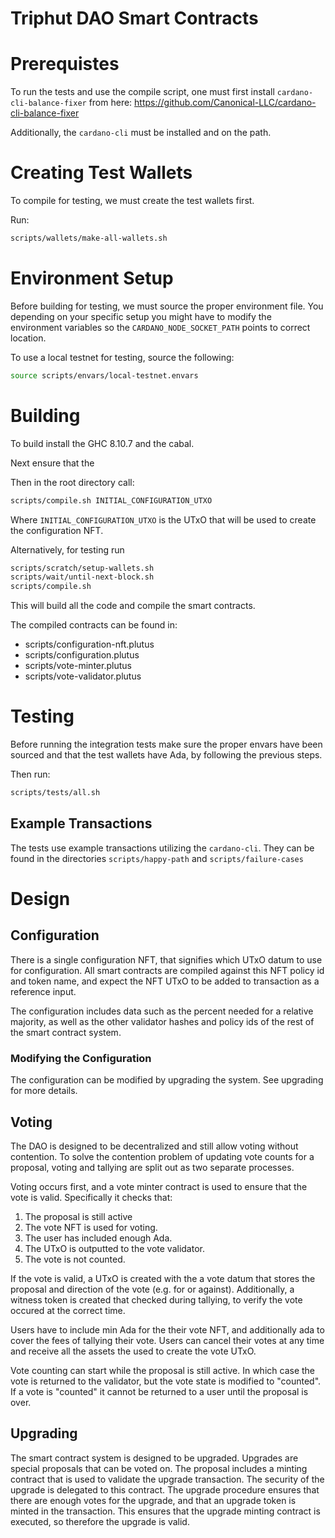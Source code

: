 # Triphut DAO Smart Contracts

# Prerequistes

To run the tests and use the compile script, one must first install `cardano-cli-balance-fixer` from here: https://github.com/Canonical-LLC/cardano-cli-balance-fixer

Additionally, the `cardano-cli` must be installed and on the path.

# Creating Test Wallets

To compile for testing, we must create the test wallets first.

Run:

```bash
scripts/wallets/make-all-wallets.sh
```

# Environment Setup

Before building for testing, we must source the proper environment file. You depending on your specific setup you might have to modify the environment variables so the `CARDANO_NODE_SOCKET_PATH` points to correct location.

To use a local testnet for testing, source the following:

```bash
source scripts/envars/local-testnet.envars
```

# Building

To build install the GHC 8.10.7 and the cabal.

Next ensure that the

Then in the root directory call:

```bash
scripts/compile.sh INITIAL_CONFIGURATION_UTXO
```

Where `INITIAL_CONFIGURATION_UTXO` is the UTxO that will be used to create the configuration NFT.

Alternatively, for testing run

```bash
scripts/scratch/setup-wallets.sh
scripts/wait/until-next-block.sh
scripts/compile.sh
```

This will build all the code and compile the smart contracts.

The compiled contracts can be found in:
- scripts/configuration-nft.plutus
- scripts/configuration.plutus
- scripts/vote-minter.plutus
- scripts/vote-validator.plutus

# Testing

Before running the integration tests make sure the proper envars have been sourced and that the test wallets have Ada, by following the previous steps.

Then run:

```bash
scripts/tests/all.sh
```

## Example Transactions

The tests use example transactions utilizing the `cardano-cli`. They can be found in the directories `scripts/happy-path` and `scripts/failure-cases`

# Design

## Configuration

There is a single configuration NFT, that signifies which UTxO datum to use for configuration. All smart contracts are compiled against this NFT policy id and token name, and expect the NFT UTxO to be added to transaction as a reference input.

The configuration includes data such as the percent needed for a relative majority, as well as the other validator hashes and policy ids of the rest of the smart contract system.

### Modifying the Configuration

The configuration can be modified by upgrading the system. See upgrading for more details.

## Voting

The DAO is designed to be decentralized and still allow voting without contention. To solve the contention problem of updating vote counts for a proposal, voting and tallying are split out as two separate processes.

Voting occurs first, and a vote minter contract is used to ensure that the vote is valid. Specifically it checks that:

1. The proposal is still active
2. The vote NFT is used for voting.
3. The user has included enough Ada.
4. The UTxO is outputted to the vote validator.
5. The vote is not counted.

If the vote is valid, a UTxO is created with the a vote datum that stores the proposal and direction of the vote (e.g. for or against). Additionally, a witness token is created that checked during tallying, to verify the vote occured at the correct time.

Users have to include min Ada for the their vote NFT, and additionally ada to cover the fees of tallying their vote. Users can cancel their votes at any time and receive all the assets the used to create the vote UTxO.

Vote counting can start while the proposal is still active. In which case the vote is returned to the validator, but the vote state is modified to "counted". If a vote is "counted" it cannot be returned to a user until the proposal is over.

## Upgrading

The smart contract system is designed to be upgraded. Upgrades are special proposals that can be voted on. The proposal includes a minting contract that is used to validate the upgrade transaction. The security of the upgrade is delegated to this contract. The upgrade procedure ensures that there are enough votes for the upgrade, and that an upgrade token is minted in the transaction. This ensures that the upgrade minting contract is executed, so therefore the upgrade is valid.

